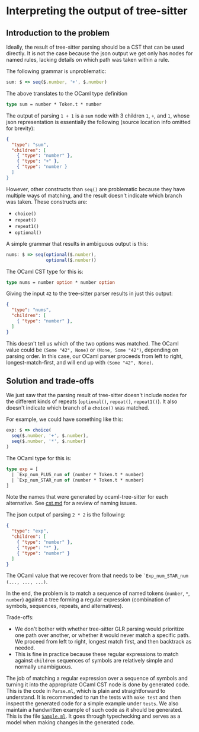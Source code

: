 Interpreting the output of tree-sitter
==

Introduction to the problem
--

Ideally, the result of tree-sitter parsing should be a CST that can
be used directly. It is not the case because the json output we get
only has nodes for named rules, lacking details on which path was
taken within a rule.

The following grammar is unproblematic:

```javascript
sum: $ => seq($.number, '+', $.number)
```

The above translates to the OCaml type definition

```ocaml
type sum = number * Token.t * number
```

The output of parsing `1 + 1` is a `sum` node with 3 children `1`,
`+`, and `1`, whose json representation is essentially the following
(source location info omitted for brevity):

```json
{
  "type": "sum",
  "children": [
    { "type": "number" },
    { "type": "+" },
    { "type": "number }
  ]
}
```

However, other constructs than `seq()` are problematic because they
have multiple ways of matching, and the result doesn't indicate which
branch was taken. These constructs are:

* `choice()`
* `repeat()`
* `repeat1()`
* `optional()`

A simple grammar that results in ambiguous output is this:

```javascript
nums: $ => seq(optional($.number),
               optional($.number))
```

The OCaml CST type for this is:

```ocaml
type nums = number option * number option
```

Giving the input `42` to the tree-sitter parser results in just this
output:

```json
{
  "type": "nums",
  "children": [
    { "type": "number" },
  ]
}
```

This doesn't tell us which of the two options was matched. The OCaml
value could be `(Some "42", None)` or `(None, Some "42")`, depending
on parsing order. In this case, our OCaml parser proceeds from left to
right, longest-match-first, and will end up with `(Some "42", None)`.

Solution and trade-offs
--

We just saw that the parsing result of tree-sitter doesn't include
nodes for the different kinds of repeats (`optional()`, `repeat()`,
`repeat1()`). It also doesn't indicate which branch of a `choice()` was
matched.

For example, we could have something like this:

```javascript
exp: $ => choice(
  seq($.number, '+', $.number),
  seq($.number, '*', $.number)
)
```

The OCaml type for this is:
```ocaml
type exp = [
  | `Exp_num_PLUS_num of (number * Token.t * number)
  | `Exp_num_STAR_num of (number * Token.t * number)
]
```

Note the names that were generated by ocaml-tree-sitter for each
alternative. See [cst.md](cst.md) for a review of naming issues.

The json output of parsing `2 * 2` is the following:
```json
{
  "type": "exp",
  "children": [
    { "type": "number" },
    { "type": "*" },
    { "type": "number" }
  ]
}
```

The OCaml value that we recover from that needs to be
`` `Exp_num_STAR_num (..., ..., ...) ``.

In the end, the problem is to match a sequence of named tokens
(`number`, `*`, `number`) against a tree forming a regular
expression (combination of symbols, sequences, repeats, and alternatives).

Trade-offs:

* We don't bother with whether tree-sitter GLR parsing would
  prioritize one path over another, or whether it would never match
  a specific path. We proceed from left to right, longest match first,
  and then backtrack as needed.
* This is fine in practice because these regular expressions to match
  against `children` sequences of symbols are relatively simple and
  normally unambiguous.

The job of matching a regular expression over a sequence of symbols
and turning it into the appropriate OCaml CST node is done by
generated code. This is the code in `Parse.ml`, which is plain and
straightforward to understand. It is recommended to run the tests with
`make test` and then inspect the generated code for a simple example
under `tests`. We also maintain a handwritten example of such code as it
should be generated. This is the file
[`Sample.ml`](../src/run/lib/Sample.ml). It goes through typechecking
and serves as a model when making changes in the generated code.
